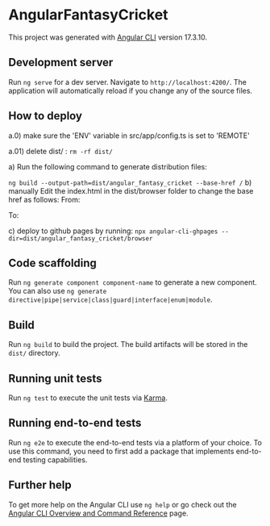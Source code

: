 # AngularFantasyCricket

This project was generated with [Angular CLI](https://github.com/angular/angular-cli) version 17.3.10.

## Development server

Run `ng serve` for a dev server. Navigate to `http://localhost:4200/`. The application will automatically reload if you change any of the source files.

## How to deploy

a.0) make sure the 'ENV' variable in src/app/config.ts is set to 'REMOTE' 

a.01) delete dist/ : ```rm -rf dist/```

a) Run the following command to generate distribution files: 

```ng build --output-path=dist/angular_fantasy_cricket --base-href /``` 
b) manually Edit the index.html in the dist/browser folder to change the base href  as follows:
From:
<base href="/">
To:
<base href="./">

c) deploy to github pages by running: 
```npx angular-cli-ghpages --dir=dist/angular_fantasy_cricket/browser```


## Code scaffolding

Run `ng generate component component-name` to generate a new component. You can also use `ng generate directive|pipe|service|class|guard|interface|enum|module`.

## Build

Run `ng build` to build the project. The build artifacts will be stored in the `dist/` directory.

## Running unit tests

Run `ng test` to execute the unit tests via [Karma](https://karma-runner.github.io).

## Running end-to-end tests

Run `ng e2e` to execute the end-to-end tests via a platform of your choice. To use this command, you need to first add a package that implements end-to-end testing capabilities.

## Further help

To get more help on the Angular CLI use `ng help` or go check out the [Angular CLI Overview and Command Reference](https://angular.io/cli) page.

